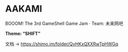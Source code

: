 # AAKAMI

BOOOM! The 3rd GameShell Game Jam · Team: 未来网吧

**Theme: “SHIFT”**

文档 → https://shimo.im/folder/QvHKxQXXRwTpHWGq
